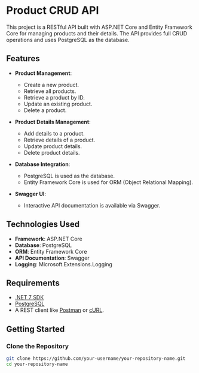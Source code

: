 # Product CRUD API

This project is a RESTful API built with ASP.NET Core and Entity Framework Core for managing products and their details. The API provides full CRUD operations and uses PostgreSQL as the database.

## Features

- **Product Management**:
  - Create a new product.
  - Retrieve all products.
  - Retrieve a product by ID.
  - Update an existing product.
  - Delete a product.

- **Product Details Management**:
  - Add details to a product.
  - Retrieve details of a product.
  - Update product details.
  - Delete product details.

- **Database Integration**:
  - PostgreSQL is used as the database.
  - Entity Framework Core is used for ORM (Object Relational Mapping).

- **Swagger UI**:
  - Interactive API documentation is available via Swagger.

## Technologies Used

- **Framework**: ASP.NET Core
- **Database**: PostgreSQL
- **ORM**: Entity Framework Core
- **API Documentation**: Swagger
- **Logging**: Microsoft.Extensions.Logging

## Requirements

- [.NET 7 SDK](https://dotnet.microsoft.com/)
- [PostgreSQL](https://www.postgresql.org/)
- A REST client like [Postman](https://www.postman.com/) or [cURL](https://curl.se/).

## Getting Started

### Clone the Repository

```bash
git clone https://github.com/your-username/your-repository-name.git
cd your-repository-name
